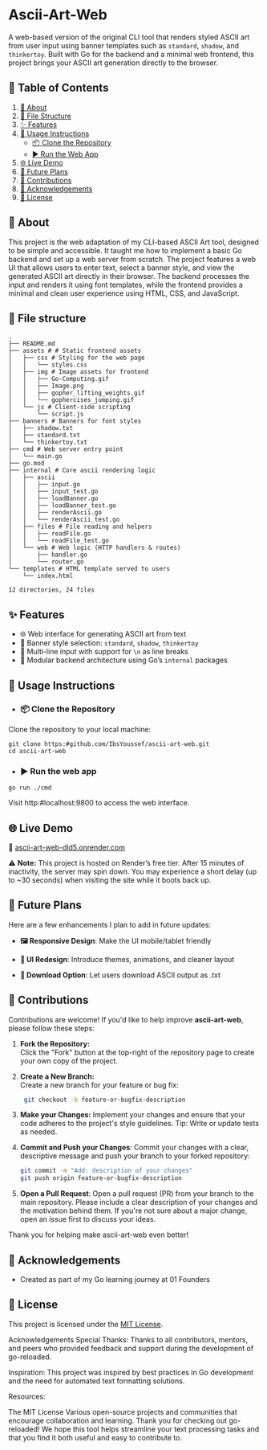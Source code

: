 # Ascii-Art-Web

A web-based version of the original CLI tool that renders styled ASCII art from user input using banner templates such as `standard`, `shadow`, and `thinkertoy`. Built with Go for the backend and a minimal web frontend, this project brings your ASCII art generation directly to the browser.


## 📑 Table of Contents

1. [📝 About](#-about)  
2. [📁 File Structure](#-file-structure)  
3. [✨ Features](#-features)  
4. [🚀 Usage Instructions](#-usage-instructions)  
   - [📦 Clone the Repository](#-clone-the-repository)  
   - [▶️ Run the Web App](#️-run-the-web-app)  
5. [🌐 Live Demo](#-live-demo)  
6. [🔭 Future Plans](#-future-plans)  
7. [🤝 Contributions](#-contributions)  
8. [🙏 Acknowledgements](#-acknowledgements)  
9. [📄 License](#-license)  


## 📝 About

This project is the web adaptation of my CLI-based ASCII Art tool, designed to be simple and accessible. It taught me how to implement a basic Go backend and set up a web server from scratch. The project features a web UI that allows users to enter text, select a banner style, and view the generated ASCII art directly in their browser. The backend processes the input and renders it using font templates, while the frontend provides a minimal and clean user experience using HTML, CSS, and JavaScript.

## 📁 File structure
```
.
├── README.md
├── assets # # Static frontend assets 
│   ├── css # Styling for the web page
│   │   └── styles.css
│   ├── img # Image assets for frontend
│   │   ├── Go-Computing.gif
│   │   ├── Image.png
│   │   ├── gopher_lifting_weights.gif
│   │   └── gophercises_jumping.gif
│   └── js # Client-side scripting
│       └── script.js
├── banners # Banners for font styles
│   ├── shadow.txt
│   ├── standard.txt
│   └── thinkertoy.txt
├── cmd # Web server entry point
│   └── main.go
├── go.mod
├── internal # Core ascii rendering logic
│   ├── ascii
│   │   ├── input.go
│   │   ├── input_test.go
│   │   ├── loadBanner.go
│   │   ├── loadBanner_test.go
│   │   ├── renderAscii.go
│   │   └── renderAscii_test.go
│   ├── files # File reading and helpers
│   │   ├── readFile.go
│   │   └── readFile_test.go
│   └── web # Web logic (HTTP handlers & routes)
│       ├── handler.go
│       └── router.go
└── templates # HTML template served to users
    └── index.html

12 directories, 24 files
```

## ✨ Features
- 🌐 Web interface for generating ASCII art from text
- 🎨 Banner style selection: `standard`, `shadow`, `thinkertoy`
- 💬 Multi-line input with support for `\n` as line breaks
- 🔀 Modular backend architecture using Go’s `internal` packages

## 🚀 Usage Instructions

- ### 📦 Clone the Repository
Clone the repository to your local machine:
```
git clone https:#github.com/IbsYoussef/ascii-art-web.git
cd ascii-art-web
```

- ### ▶️ Run the web app 
```
go run ./cmd
```
Visit http:#localhost:9800 to access the web interface.

## 🌐 Live Demo

🔗 [ascii-art-web-dld5.onrender.com](https://ascii-art-web-dld5.onrender.com)

⚠️ **Note:** This project is hosted on Render’s free tier. After 15 minutes of inactivity, the server may spin down. You may experience a short delay (up to ~30 seconds) when visiting the site while it boots back up.

## 🔭 Future Plans
Here are a few enhancements I plan to add in future updates:

- **🖼️ Responsive Design**: Make the UI mobile/tablet friendly

- **🎨 UI Redesign**: Introduce themes, animations, and cleaner layout

- **📀 Download Option**: Let users download ASCII output as .txt

##  🤝 Contributions
Contributions are welcome! If you'd like to help improve **ascii-art-web**, please follow these steps:

1. **Fork the Repository:**  
   Click the "Fork" button at the top-right of the repository page to create your own copy of the project.

2. **Create a New Branch:**  
   Create a new branch for your feature or bug fix:
   ```bash
    git checkout -b feature-or-bugfix-description
   ```
3. **Make your Changes:**
Implement your changes and ensure that your code adheres to the project's style guidelines.
Tip: Write or update tests as needed.

4. **Commit and Push your Changes**:
Commit your changes with a clear, descriptive message and push your branch to your forked repository:
    ```bash
    git commit -m "Add: description of your changes"
    git push origin feature-or-bugfix-description
    ```
5. **Open a Pull Request**:
Open a pull request (PR) from your branch to the main repository. Please include a clear description of your changes and the motivation behind them.
If you're not sure about a major change, open an issue first to discuss your ideas.

Thank you for helping make ascii-art-web even better!


## 🙏 Acknowledgements
- Created as part of my Go learning journey at 01 Founders


## 📄 License
This project is licensed under the [MIT License](LICENSE).

Acknowledgements
Special Thanks:
Thanks to all contributors, mentors, and peers who provided feedback and support during the development of go-reloaded.

Inspiration:
This project was inspired by best practices in Go development and the need for automated text formatting solutions.

Resources:

The MIT License
Various open-source projects and communities that encourage collaboration and learning.
Thank you for checking out go-reloaded! We hope this tool helps streamline your text processing tasks and that you find it both useful and easy to contribute to.
